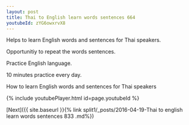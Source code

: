 ```yaml
---
layout: post
title: Thai to English learn words sentences 664 
youtubeId: zYG6owxrvX8
---
```

 
 
Helps to learn English words and sentences for Thai speakers.

Opportunitiy to repeat the words sentences. 

Practice English language. 
 
10 minutes practice every day. 
 
How to learn English words and sentences for Thai speakers 
 
{% include youtubePlayer.html id=page.youtubeId %}
 
 
[Next]({{ site.baseurl }}{% link  split1/_posts/2016-04-19-Thai to english learn words sentences 833 .md%})
 
